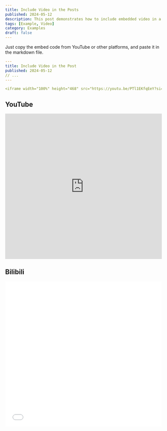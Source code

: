 ```yaml
---
title: Include Video in the Posts
published: 2024-05-12
description: This post demonstrates how to include embedded video in a blog post.
tags: [Example, Video]
category: Examples
draft: false
---
```


Just copy the embed code from YouTube or other platforms, and paste it in the markdown file.

```yaml
---
title: Include Video in the Post
published: 2024-05-12
// ...
---

<iframe width="100%" height="468" src="https://youtu.be/PTl1EKfqEeY?si=ofl9-vNF4eIv5dnp" title="YouTube video player" frameborder="0" allowfullscreen></iframe>
```

## YouTube

<iframe width="100%" height="468" src="https://youtu.be/PTl1EKfqEeY?si=ofl9-vNF4eIv5dnp" title="YouTube video player" frameborder="0" allow="accelerometer; autoplay; clipboard-write; encrypted-media; gyroscope; picture-in-picture; web-share" allowfullscreen></iframe>

## Bilibili

<iframe width="100%" height="468" src="//player.bilibili.com/player.html?bvid=BV1fK4y1s7Qf&p=1" scrolling="no" border="0" frameborder="no" framespacing="0" allowfullscreen="true"> </iframe>
